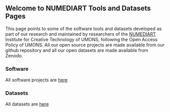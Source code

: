 ## Welcome to NUMEDIART Tools and Datasets Pages

This page points to some of the software tools and datasets developed as part of our research and maintained by researchers of the [NUMEDIART](http://www.numediart.org) Institute for Creative Technology of UMONS, following the Open Access Policy of UMONS. 
All our open source projects are made available from our github repository and all our open datasets are made available from Zenodo. 

### Software
All software projects are [here](https://github.com/search?q=topic%3Anumediart-tools+org%3Anumediart+fork%3Atrue)

### Datasets
All datasets are [here](https://github.com/search?q=topic%3Anumediart-datasets+org%3Anumediart+fork%3Atrue)
